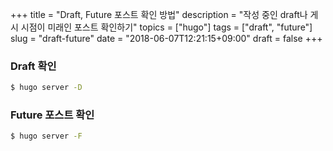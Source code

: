 +++
title = "Draft, Future 포스트 확인 방법"
description = "작성 중인 draft나 게시 시점이 미래인 포스트 확인하기"
topics = ["hugo"]
tags = ["draft", "future"]
slug = "draft-future"
date = "2018-06-07T12:21:15+09:00"
draft = false
+++

### Draft 확인

```bash
$ hugo server -D
```

### Future 포스트 확인

```bash
$ hugo server -F
```


